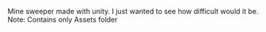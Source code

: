 Mine sweeper made with unity. I just wanted to see how difficult would it be.
Note: Contains only Assets folder
